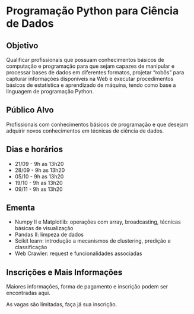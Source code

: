 # Programação Python para Ciência de Dados

## Objetivo


Qualificar profissionais que possuam conhecimentos básicos de computação e programação para que sejam capazes de manipular e processar bases de dados em diferentes formatos, projetar “robôs” para capturar informações disponíveis na Web e executar procedimentos básicos de estatística e aprendizado de máquina, tendo como base a linguagem de programação Python.

## Público Alvo

Profissionais com conhecimentos básicos de programação e que desejam adquirir novos conhecimentos em técnicas de ciência de dados.


## Dias e horários
- 21/09 - 9h as 13h20
- 28/09 - 9h as 13h20
- 05/10 - 9h as 13h20
- 19/10 - 9h as 13h20
- 09/11 - 9h as 13h20


## Ementa

- Numpy II e Matplotlib: operações com array, broadcasting, técnicas básicas de visualização
- Pandas II: limpeza de dados
- Scikit learn: introdução a mecanismos de clustering, predição e classificação
- Web Crawler: request e funcionalidades associadas


## Inscrições e Mais Informações

Maiores informações, forma de pagamento e inscrição podem ser encontradas aqui.

As vagas são limitadas, faça já sua inscrição.
